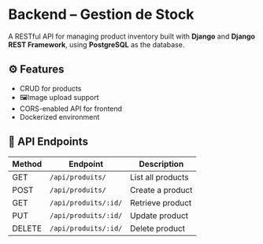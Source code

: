 # Backend – Gestion de Stock

A RESTful API for managing product inventory built with **Django** and **Django REST Framework**, using **PostgreSQL** as the database.

## ⚙️ Features

- CRUD for products
- 🖼Image upload support
- CORS-enabled API for frontend
- Dockerized environment

## 🧪 API Endpoints

| Method | Endpoint                  | Description         |
|--------|---------------------------|---------------------|
| GET    | `/api/produits/`          | List all products   |
| POST   | `/api/produits/`          | Create a product    |
| GET    | `/api/produits/:id/`      | Retrieve product    |
| PUT    | `/api/produits/:id/`      | Update product      |
| DELETE | `/api/produits/:id/`      | Delete product      |

